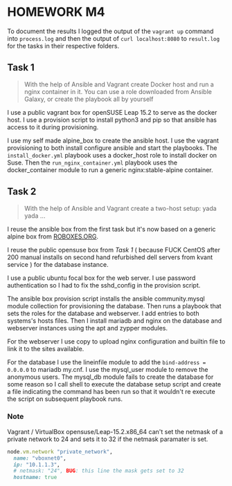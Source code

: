 # HOMEWORK M4

To document the results I logged the output of the ```vagrant up``` command into ```process.log``` and then the output of ```curl localhost:8080``` to ```result.log``` for the tasks in their respective folders.

## Task 1

> With the help of Ansible and Vagrant create Docker host and run a nginx container in it. You can use a role downloaded from Ansible Galaxy, or create the playbook all by yourself

I use a public vagrant box for openSUSE Leap 15.2 to serve as the docker host. I use a provision script to install python3 and pip so that ansible has access to it during provisioning.

I use my self made alpine_box to create the ansible host. I use the vagrant provisioning to both install configure ansible and start the playbooks. The ```install_docker.yml``` playbook uses a docker_host role to install docker on Suse. Then the ```run_nginx_container.yml``` playbook uses the docker_container module to run a generic nginx:stable-alpine container.

## Task 2

> With the help of Ansible and Vagrant create a two-host setup: yada yada ...

I reuse the ansible box from the first task but it's now based on a generic alpine box from [ROBOXES.ORG](https://roboxes.org/).

I reuse the public opensuse box from *Task 1* ( because FUCK CentOS after 200 manual installs on second hand refurbished dell servers from kvant service ) for the database instance.

I use a public ubuntu focal box for the web server. I use password authentication so I had to fix the sshd_config in the provision script.

The ansible box provision script installs the ansible community.mysql module collection for provisioning the database. Then runs a playbook that sets the roles for the database and webserver. I add entries to both systems's hosts files. Then I install mariadb and nginx on the database and webserver instances using the apt and zypper modules.

For the webserver I use copy to upload nginx configuration and builtin file to link it to the sites available.

For the database I use the lineinfile module to add the ```bind-address = 0.0.0.0``` to mariadb my.cnf. I use the mysql_user module to remove the anonymous users. The mysql_db module fails to create the database for some reason so I call shell to execute the database setup script and create a file indicating the command has been run so that it wouldn't re execute the script on subsequent playbook runs.

### Note

Vagrant / VirtualBox opensuse/Leap-15.2.x86_64 can't set the netmask of a private network to 24 and sets it to 32 if the netmask paramater is set.

```ruby
node.vm.network "private_network",
  name: "vboxnet0",
  ip: "10.1.1.3",
  # netmask: "24", BUG: this line the mask gets set to 32
  hostname: true
```

